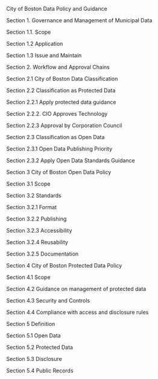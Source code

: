 City of Boston Data Policy and Guidance

Section 1. Governance and Management of Municipal Data

Section 1.1. Scope

Section 1.2 Application

Section 1.3 Issue and Maintain

Section 2. Workflow and Approval Chains

Section 2.1 City of Boston Data Classification

Section 2.2 Classification as Protected Data

Section 2.2.1 Apply protected data guidance

Section 2.2.2. CIO Approves Technology

Section 2.2.3 Approval by Corporation Council

Section 2.3 Classification as Open Data

Section 2.3.1 Open Data Publishing Priority

Section 2.3.2 Apply Open Data Standards Guidance

Section 3 City of Boston Open Data Policy

Section 3.1 Scope

Section 3.2 Standards

Section 3.2.1 Format

Section 3.2.2 Publishing

Section 3.2.3 Accessibility

Section 3.2.4 Reusability

Section 3.2.5 Documentation

Section 4 City of Boston Protected Data Policy

Section 4.1 Scope

Section 4.2 Guidance on management of protected data

Section 4.3 Security and Controls

Section 4.4 Compliance with access and disclosure rules

Section 5 Definition

Section 5.1 Open Data

Section 5.2 Protected Data

Section 5.3 Disclosure

Section 5.4 Public Records
